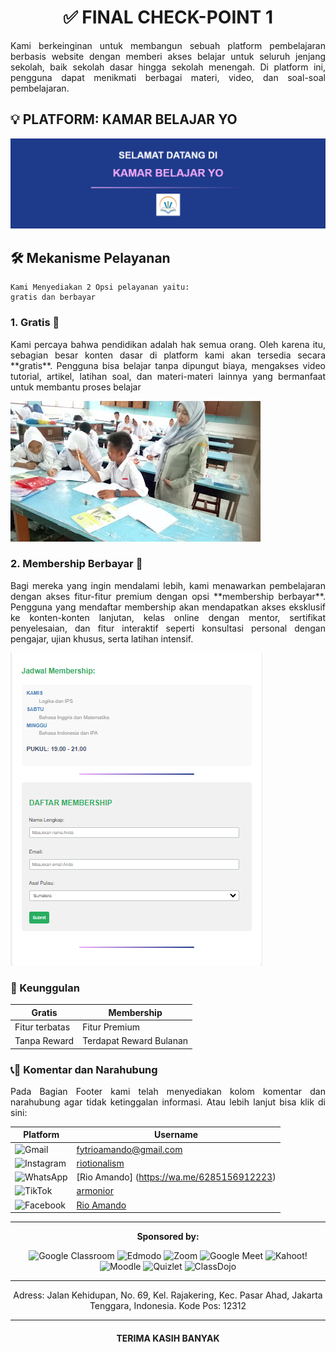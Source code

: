 <div align=center>

# ✅ FINAL CHECK-POINT 1

</div>

<div align=justify>

Kami berkeinginan untuk membangun sebuah platform pembelajaran berbasis website dengan memberi akses belajar untuk seluruh jenjang sekolah, baik sekolah dasar hingga sekolah menengah. Di platform ini, pengguna dapat menikmati berbagai materi, video, dan soal-soal pembelajaran.

</div>

## 💡 PLATFORM: KAMAR BELAJAR YO
![logo](./Assets/md.1.png)

## 🛠️ Mekanisme Pelayanan
```dash
Kami Menyediakan 2 Opsi pelayanan yaitu: 
gratis dan berbayar
```

### 1. Gratis 🎉

<div align=justify>
Kami percaya bahwa pendidikan adalah hak semua orang. Oleh karena itu, sebagian besar konten dasar di platform kami akan tersedia secara **gratis**. Pengguna bisa belajar tanpa dipungut biaya, mengakses video tutorial, artikel, latihan soal, dan materi-materi lainnya yang bermanfaat untuk membantu proses belajar
</div>

![belajar](./Assets/gambar%203.jpg)

### 2. Membership Berbayar 💸

<div align=justify>
Bagi mereka yang ingin mendalami lebih, kami menawarkan pembelajaran dengan akses fitur-fitur premium dengan opsi **membership berbayar**.
Pengguna yang mendaftar membership akan mendapatkan akses eksklusif ke konten-konten lanjutan, kelas online dengan mentor, sertifikat penyelesaian, dan fitur interaktif seperti konsultasi personal dengan pengajar, ujian khusus, serta latihan intensif.
</div>

![membership](./Assets/md2.png)

### 🌟 Keunggulan
|Gratis|Membership|
|---|---|
|Fitur terbatas | Fitur Premium |
|Tanpa Reward | Terdapat Reward Bulanan |


### 📞💬 Komentar dan Narahubung

<div align=justify>
Pada Bagian Footer kami telah menyediakan kolom komentar dan narahubung agar tidak ketinggalan informasi. Atau lebih lanjut bisa klik di sini:
</div>

Platform|Username
---| ---|
![Gmail](https://img.shields.io/badge/Gmail-D14836?logo=gmail&logoColor=white&style=for-the-badge) | [fytrioamando@gmail.com](mailto:fytrioamando@gmail.com) | 
![Instagram](https://img.shields.io/badge/Instagram-E4405F?logo=instagram&logoColor=white&style=for-the-badge) | [riotionalism](https://instagram.com/riotionalism) | 
![WhatsApp](https://img.shields.io/badge/WhatsApp-25D366?logo=whatsapp&logoColor=white&style=for-the-badge) | [Rio Amando] (https://wa.me/6285156912223) |
![TikTok](https://img.shields.io/badge/TikTok-69C9D0?logo=tiktok&logoColor=white&style=for-the-badge) | [armonior](https://tiktok.com/@armonior) |
![Facebook](https://img.shields.io/badge/Facebook-1877F2?logo=facebook&logoColor=white&style=for-the-badge) | [Rio Amando](https://facebook.com/rio.amando5) |

<div align="center">

</div>

---
<p align="center">
    <strong>Sponsored by:</strong>
</p>
<p align="center">
    <img src="https://img.shields.io/badge/Google%20Classroom-4285F4.svg?style=for-the-badge&logo=googleclassroom&logoColor=white" alt="Google Classroom">
    <img src="https://img.shields.io/badge/Edmodo-1E87F0.svg?style=for-the-badge&logo=edmodo&logoColor=white" alt="Edmodo">
    <img src="https://img.shields.io/badge/Zoom-2D8CFF.svg?style=for-the-badge&logo=zoom&logoColor=white" alt="Zoom">
    <img src="https://img.shields.io/badge/Google%20Meet-00832D.svg?style=for-the-badge&logo=googlemeet&logoColor=white" alt="Google Meet">
    <img src="https://img.shields.io/badge/Kahoot!-A65E2E.svg?style=for-the-badge&logo=kahoot&logoColor=white" alt="Kahoot!">
    <img src="https://img.shields.io/badge/Moodle-3E8E41.svg?style=for-the-badge&logo=moodle&logoColor=white" alt="Moodle">
    <img src="https://img.shields.io/badge/Quizlet-3A76C6.svg?style=for-the-badge&logo=quizlet&logoColor=white" alt="Quizlet">
    <img src="https://img.shields.io/badge/ClassDojo-3A8EBA.svg?style=for-the-badge&logo=classdojo&logoColor=white" alt="ClassDojo">
</p>

---
<div align="center">
Adress: Jalan Kehidupan, No. 69, Kel. Rajakering, Kec. Pasar Ahad, Jakarta Tenggara, Indonesia. Kode Pos: 12312

---

#### TERIMA KASIH BANYAK
</div>